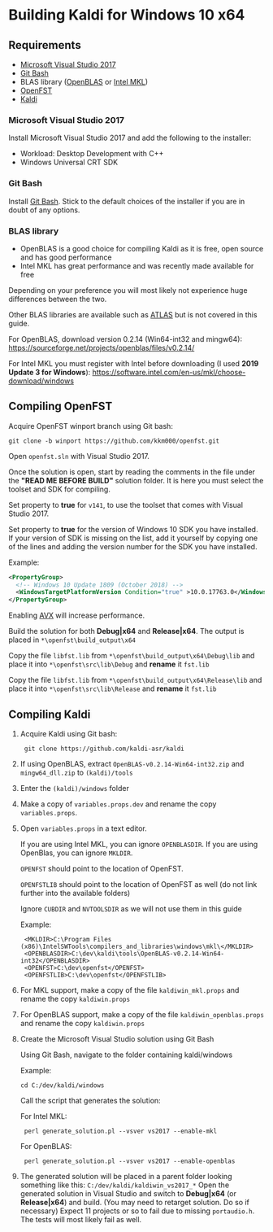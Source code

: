 # Building Kaldi for Windows 10 x64

## Requirements
- [Microsoft Visual Studio 2017](https://visualstudio.microsoft.com/downloads/)
- [Git Bash](https://git-scm.com/downloads)
- BLAS library ([OpenBLAS](https://sourceforge.net/projects/openblas/files/v0.2.14/) or [Intel MKL](https://software.intel.com/en-us/mkl/choose-download/windows))
- [OpenFST](https://github.com/kkm000/openfst/)
- [Kaldi](https://github.com/kaldi-asr/kaldi)

### Microsoft Visual Studio 2017
Install Microsoft Visual Studio 2017 and add the following to the installer:
- Workload: Desktop Development with C++
- Windows Universal CRT SDK

### Git Bash
Install [Git Bash](https://git-scm.com/downloads).
Stick to the default choices of the installer if you are in doubt of any options.

### BLAS library
- OpenBLAS is a good choice for compiling Kaldi as it is free, open source and has good performance
- Intel MKL has great performance and was recently made available for free

Depending on your preference you will most likely not experience huge differences between the two.

Other BLAS libraries are available such as [ATLAS](https://sourceforge.net/projects/math-atlas/) but is not covered in this guide.

For OpenBLAS, download version 0.2.14 (Win64-int32 and mingw64): https://sourceforge.net/projects/openblas/files/v0.2.14/

For Intel MKL you must register with Intel before downloading (I used **2019 Update 3 for Windows**): https://software.intel.com/en-us/mkl/choose-download/windows

## Compiling OpenFST
Acquire OpenFST winport branch using Git bash:

    git clone -b winport https://github.com/kkm000/openfst.git

Open `openfst.sln` with Visual Studio 2017.

Once the solution is open, start by reading the comments in the file under the **"READ ME BEFORE BUILD"** solution folder. It is here you must select the toolset and SDK for compiling. 

Set property to **true** for `v141`, to use the toolset that comes with Visual Studio 2017.

Set property to **true** for the version of Windows 10 SDK you have installed. If your version of SDK is missing on the list, add it yourself by copying one of the lines and adding the version number for the SDK you have installed.

Example:

``` xml
<PropertyGroup>
  <!-- Windows 10 Update 1809 (October 2018) -->
  <WindowsTargetPlatformVersion Condition="true" >10.0.17763.0</WindowsTargetPlatformVersion>
</PropertyGroup>
```

Enabling [AVX](https://en.wikipedia.org/wiki/Advanced_Vector_Extensions) will increase performance.

Build the solution for both **Debug|x64** and **Release|x64**.
The output is placed in `*\openfst\build_output\x64`

Copy the file `libfst.lib` from `*\openfst\build_output\x64\Debug\lib` and place it into `*\openfst\src\lib\Debug` and **rename** it `fst.lib`

Copy the file `libfst.lib` from `*\openfst\build_output\x64\Release\lib` and place it into `*\openfst\src\lib\Release` and **rename** it `fst.lib`

## Compiling Kaldi
1. Acquire Kaldi using Git bash:

        git clone https://github.com/kaldi-asr/kaldi

3. If using OpenBLAS, extract `OpenBLAS-v0.2.14-Win64-int32.zip` and `mingw64_dll.zip` to `(kaldi)/tools`

4. Enter the `(kaldi)/windows` folder

5. Make a copy of `variables.props.dev` and rename the copy `variables.props`.

6. Open `variables.props` in a text editor.

   If you are using Intel MKL, you can ignore `OPENBLASDIR`.
If you are using OpenBlas, you can ignore `MKLDIR`.

   `OPENFST` should point to the location of OpenFST.

   `OPENFSTLIB` should point to the location of OpenFST as well (do not link further into the available folders)

   Ignore `CUBDIR` and `NVTOOLSDIR` as we will not use them in this guide

   Example:

        <MKLDIR>C:\Program Files (x86)\IntelSWTools\compilers_and_libraries\windows\mkl\</MKLDIR>
        <OPENBLASDIR>C:\dev\kaldi\tools\OpenBLAS-v0.2.14-Win64-int32</OPENBLASDIR>
        <OPENFST>C:\dev\openfst</OPENFST>
        <OPENFSTLIB>C:\dev\openfst</OPENFSTLIB>

6. For MKL support, make a copy of the file `kaldiwin_mkl.props` and rename the copy `kaldiwin.props`

7. For OpenBLAS support, make a copy of the file `kaldiwin_openblas.props` and rename the copy `kaldiwin.props`

8. Create the Microsoft Visual Studio solution using Git Bash

   Using Git Bash, navigate to the folder containing kaldi/windows

   Example:

       cd C:/dev/kaldi/windows
   Call the script that generates the solution:

   For Intel MKL: 

        perl generate_solution.pl --vsver vs2017 --enable-mkl

   For OpenBLAS: 

        perl generate_solution.pl --vsver vs2017 --enable-openblas

9. The generated solution will be placed in a parent folder looking something like this: `C:/dev/kaldi/kaldiwin_vs2017_*`
Open the generated solution in Visual Studio and switch to **Debug|x64** (or **Release|x64**) and build. (You may need to retarget solution. Do so if necessary)
Expect 11 projects or so to fail due to missing `portaudio.h`. The tests will most likely fail as well.
